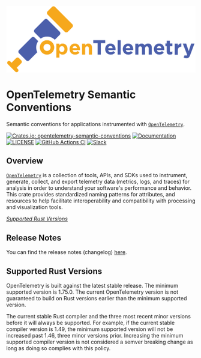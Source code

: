 ![OpenTelemetry — An observability framework for cloud-native software.][splash]

[splash]: https://raw.githubusercontent.com/open-telemetry/opentelemetry-rust/main/assets/logo-text.png

# OpenTelemetry Semantic Conventions

Semantic conventions for applications instrumented with [`OpenTelemetry`].

[![Crates.io: opentelemetry-semantic-conventions](https://img.shields.io/crates/v/opentelemetry-semantic-conventions.svg)](https://crates.io/crates/opentelemetry-semantic-conventions)
[![Documentation](https://docs.rs/opentelemetry-semantic-conventions/badge.svg)](https://docs.rs/opentelemetry-semantic-conventions)
[![LICENSE](https://img.shields.io/crates/l/opentelemetry-semantic-conventions)](./LICENSE)
[![GitHub Actions CI](https://github.com/open-telemetry/opentelemetry-rust/workflows/CI/badge.svg)](https://github.com/open-telemetry/opentelemetry-rust/actions?query=workflow%3ACI+branch%3Amain)
[![Slack](https://img.shields.io/badge/slack-@cncf/otel/rust-brightgreen.svg?logo=slack)](https://cloud-native.slack.com/archives/C03GDP0H023)

## Overview

[`OpenTelemetry`] is a collection of tools, APIs, and SDKs used to instrument,
generate, collect, and export telemetry data (metrics, logs, and traces) for
analysis in order to understand your software's performance and behavior. This
crate provides standardized naming patterns for attributes, and
resources to help facilitate interoperability and compatibility with processing
and visualization tools.

[`opentelemetry`]: https://crates.io/crates/opentelemetry

*[Supported Rust Versions](#supported-rust-versions)*

## Release Notes

You can find the release notes (changelog) [here](./CHANGELOG.md).

## Supported Rust Versions

OpenTelemetry is built against the latest stable release. The minimum supported
version is 1.75.0. The current OpenTelemetry version is not guaranteed to build
on Rust versions earlier than the minimum supported version.

The current stable Rust compiler and the three most recent minor versions
before it will always be supported. For example, if the current stable compiler
version is 1.49, the minimum supported version will not be increased past 1.46,
three minor versions prior. Increasing the minimum supported compiler version
is not considered a semver breaking change as long as doing so complies with
this policy.
